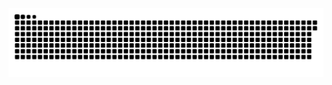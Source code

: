 <picture>
  <source media="(prefers-color-scheme: dark)" srcset="https://raw.githubusercontent.com/MarineHakobyan/MarineHakobyan/016f8d2e7fef34e2e130928905c57c4e0a57d074/github-contribution-grid-snake-dark.svg" />
  <source media="(prefers-color-scheme: light)" srcset="https://raw.githubusercontent.com/MarineHakobyan/MarineHakobyan/016f8d2e7fef34e2e130928905c57c4e0a57d074/github-contribution-grid-snake.svg" />
  <img alt="github-snake" src="https://raw.githubusercontent.com/MarineHakobyan/MarineHakobyan/016f8d2e7fef34e2e130928905c57c4e0a57d074/github-contribution-grid-snake-dark.svg" />
</picture>
